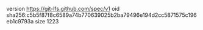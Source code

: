 version https://git-lfs.github.com/spec/v1
oid sha256:c5b5f87f8c6589a74b770639025b2ba79496e194d2cc5871575c196eb1c9793a
size 1223
